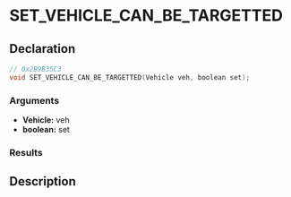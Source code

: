 # SET_VEHICLE_CAN_BE_TARGETTED

## Declaration
```cpp
// 0x2B9B35C3
void SET_VEHICLE_CAN_BE_TARGETTED(Vehicle veh, boolean set);
```

### Arguments
- **Vehicle:** veh
- **boolean:** set

### Results

## Description
